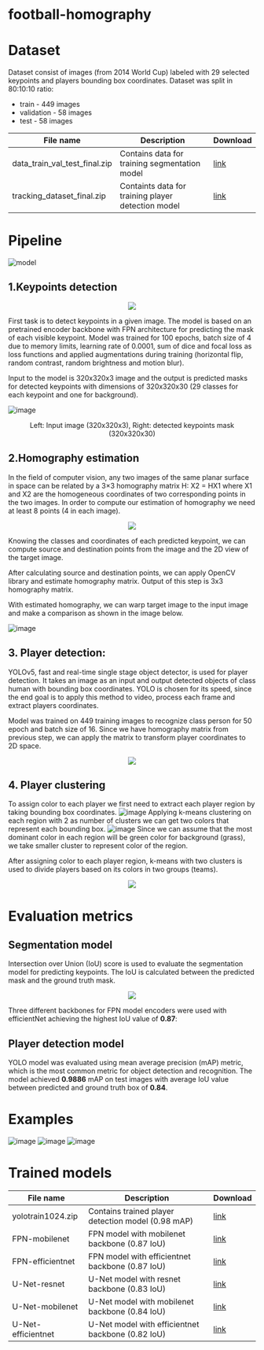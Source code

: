 # football-homography

# Dataset
Dataset consist of images (from 2014 World Cup) labeled with 29 selected keypoints and players bounding box coordinates.
Dataset was split in 80:10:10 ratio:
* train - 449 images
* validation - 58 images
* test - 58 images

|File name|Description|Download|
|---------|---------|----|
|data_train_val_test_final.zip|Contains data for training segmentation model|[link](https://drive.google.com/file/d/1yIpuVm8i6GQjw4AisogOub7lmmU5NGcX/view?usp=sharing)|
|tracking_dataset_final.zip|Containts data for training player detection model|[link](https://drive.google.com/file/d/1RqKGY-ksyZJWMGff3fHhFrlASwCF14_x/view?usp=sharing)|

# Pipeline
![model](https://user-images.githubusercontent.com/42214173/132946696-4144b812-af44-415f-ab2c-cc6859661aa1.png)


## 1.Keypoints detection

<p align="center">
  <img src="https://user-images.githubusercontent.com/42214173/132948015-a3dd09b0-eea6-4e03-946d-30dc7bcb207d.png" />
</p>

First task is to detect keypoints in a given image. The model is based on an pretrained encoder backbone with FPN architecture for predicting the mask of each visible keypoint. Model was trained for 100 epochs, batch size of 4 due to memory limits, learning rate of 0.0001, sum of dice and focal loss as loss functions and applied augmentations during training (horizontal flip, random contrast, random brightness and motion blur).

Input to the model is 320x320x3 image and the output is predicted masks for detected keypoints with dimensions of 320x320x30 (29 classes for each keypoint and one for background).

![image](https://user-images.githubusercontent.com/42214173/132947725-7fb8361d-3184-4cf9-be0b-4407e1eed702.png)
<p align="center">Left: Input image (320x320x3), Right: detected keypoints mask (320x320x30)</p>

## 2.Homography estimation

In the field of computer vision, any two images of the same planar surface in space can be related by a 3×3 homography matrix H: X2 = HX1 where X1 and X2 are the homogeneous coordinates of two corresponding points in the two images. In order to compute our estimation of homography we need at least 8 points (4 in each image).

<p align="center">
  <img src="https://user-images.githubusercontent.com/42214173/137024863-36089119-a5f0-4a79-b131-1b503583d33e.png" />
</p>

Knowing the classes and coordinates of each predicted keypoint, we can compute source and destination points from the image and the 2D view of the target image.

After calculating source and destination points, we can apply OpenCV library and estimate homography matrix. Output of this step is 3x3 homography matrix.

With estimated homography, we can warp target image to the input image and make a comparison as shown in the image below.

![image](https://user-images.githubusercontent.com/42214173/132947798-ae5c9ecd-a9ae-48f2-b943-b9f73c0794c2.png)

## 3. Player detection:

YOLOv5, fast and real-time single stage object detector, is used for player detection. It takes an image as an input and output detected objects of class human with bounding box coordinates. YOLO is chosen for its speed, since the end goal is to apply this method to video, process each frame and extract players coordinates.

Model was trained on 449 training images to recognize class person for 50 epoch and batch size of 16. Since we have homography matrix from previous step, we can apply the matrix to transform player coordinates to 2D space.

<p align="center">
  <img src="https://user-images.githubusercontent.com/42214173/132947803-2969225d-cbc7-481f-8af5-3ce09c484a77.png" />
</p>

## 4. Player clustering

To assign color to each player we first need to extract each player region by taking bounding box coordinates.
![image](https://user-images.githubusercontent.com/42214173/132947805-c355f357-dcff-4d9b-8b7b-c584baa49c5b.png)
Applying k-means clustering on each region with 2 as number of clusters we can get two colors that represent each bounding box.
![image](https://user-images.githubusercontent.com/42214173/132947814-e811159d-0dbe-4ffe-813c-9283baceeb44.png)
Since we can assume that the most dominant color in each region will be green color for background (grass), we take smaller cluster to represent color of the region.

After assigning color to each player region, k-means with two clusters is used to divide players based on its colors in two groups (teams).

<p align="center">
  <img src="https://user-images.githubusercontent.com/42214173/132947828-67fb8860-166e-4aa2-ba29-4f0aa1a7a3f1.png" />
</p>

# Evaluation metrics
## Segmentation model
Intersection over Union (IoU) score is used to evaluate the segmentation model for predicting keypoints. The IoU is calculated between the predicted mask and the ground truth mask. 

<p align="center">
  <img src="https://user-images.githubusercontent.com/42214173/137025069-3f17fd11-3623-4c7e-96bb-a071631d62e1.png" />
</p>

Three different backbones for FPN model encoders were used with efficientNet achieving the highest IoU value of <b>0.87</b>:

## Player detection model
YOLO model was evaluated using mean average precision (mAP) metric, which is the most common metric for object detection and recognition. The model achieved <b>0.9886</b> mAP on test images with average IoU value between predicted and ground truth box of <b>0.84</b>.

# Examples
![image](https://user-images.githubusercontent.com/42214173/132948070-4c0aa90a-454b-446b-a960-1ef2e8f9acc3.png)
![image](https://user-images.githubusercontent.com/42214173/132948072-597cea8a-3e87-455c-918f-2f0582c78923.png)
![image](https://user-images.githubusercontent.com/42214173/132948074-9ae50ac8-3a21-4555-bab1-e8f4cadd51e9.png)

# Trained models
|File name|Description|Download|
|---------|---------|----|
|yolotrain1024.zip|Contains trained player detection model (0.98 mAP)|[link](https://drive.google.com/file/d/12NslLN8Qvz8wG0kDPGKfn6FwMZDuLeJZ/view?usp=sharing)|
|FPN-mobilenet|FPN model with mobilenet backbone (0.87 IoU)|[link](https://drive.google.com/file/d/1ThBu25TCERNx_zUQ4KOSv-9azedPVmuu/view?usp=sharing)|
|FPN-efficientnet|FPN model with efficientnet backbone (0.87 IoU)|[link](https://drive.google.com/file/d/11X6MZgO681BsnNQxOkEBTDM7ogB_iku8/view?usp=sharing)|
|U-Net-resnet|U-Net model with resnet backbone (0.83 IoU)|[link](https://drive.google.com/file/d/12tpw_gWrk2OJ1YxdXbJF2S7CvPLPsFKt/view?usp=sharing)|
|U-Net-mobilenet|U-Net model with mobilenet backbone (0.84 IoU)|[link](https://drive.google.com/file/d/1ANQ1W-F7AOf75olbhYe7NFXE1W3QoAMH/view?usp=sharing)|
|U-Net-efficientnet|U-Net model with efficientnet backbone (0.82 IoU)|[link](https://drive.google.com/file/d/1Mw2lVxPl-CRcwh73fgVKfL6nbc8cUTl0/view?usp=sharing)|
